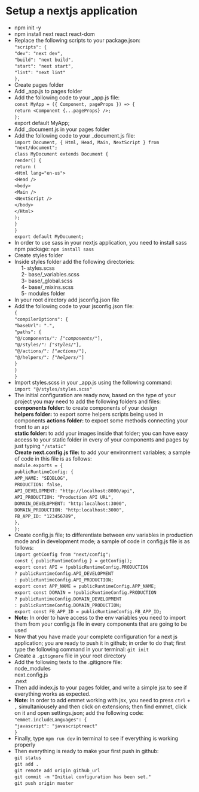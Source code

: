 # Setup a nextjs application
- npm init -y
- npm install next react react-dom
- Replace the following scripts to your package.json: <br>
`"scripts": {` <br>
  `"dev": "next dev",` <br>
  `"build": "next build",` <br>
  `"start": "next start",` <br>
  `"lint": "next lint"` <br>
`},`
- Create pages folder
- Add _app.js to pages folder
- Add the following code to your _app.js file: <br>
`const MyApp = ({ Component, pageProps }) => { `<br>
  `return <Component {...pageProps} />; `<br>
`}; `<br>
export default MyApp;
- Add _document.js in your pages folder
- Add the following code to your _document.js file:<br>
`import Document, { Html, Head, Main, NextScript } from "next/document"; `<br>
`class MyDocument extends Document { `<br>
  `render() { `<br>
    `return ( `<br>
      `<Html lang="en-us">`<br>
        `<Head />`<br>
        `<body>`<br>
          `<Main />`<br>
          `<NextScript />`<br>
        `</body>`<br>
      `</Html>`<br>
    `); `<br>
  `} `<br>
`} `<br>
`export default MyDocument;`
- In order to use sass in your nextjs application, you need to install sass npm package: `npm install sass`
- Create styles folder
- Inside styles folder add the following directories: <br>
&emsp; 1- styles.scss <br>
&emsp; 2- base/_variables.scss <br>
&emsp; 3- base/_global.scss <br>
&emsp; 4- base/_mixins.scss <br>
&emsp; 5- modules folder
- In your root directory add jsconfig.json file
- Add the following code to your jsconfig.json file: <br>
` { `<br>
    `"compilerOptions": { `<br>
      `"baseUrl": ".", `<br>
      `"paths": { `<br>
        `"@/components/`*`": ["components/`*`"], `<br>
        `"@/styles/`*`": ["styles/`*`"], `<br>
        `"@/actions/`*`": ["actions/`*`"], `<br>
        `"@/helpers/`*`": ["helpers/`*`"] `<br>
      `} `<br>
    `} `<br>
`}` 
- Import styles.scss in your _app.js using the following command: <br>
`import "@/styles/styles.scss"`
- The initial configuration are ready now, based on the type of your project you may need to add the following folders and files: <br>
<b>components folder:</b> to create components of your design <br>
<b>helpers folder:</b> to export some helpers scripts being used in components
<b>actions folder:</b> to expoet some methods connecting your front to an api <br>
<b>static folder:</b> to add your images inside that folder; you can have easy access to your static folder in every of your components and pages by just typing `"/static"` <br>
<b> Create next.config.js file:</b> to add your environment variables; a sample of code in this file is as follows: <br>
`module.exports = { `<br>
  `publicRuntimeConfig: { `<br>
    `APP_NAME: "SEOBLOG", `<br>
    `PRODUCTION: false, `<br>
    `API_DEVELOPMENT: "http://localhost:8000/api", `<br>
    `API_PRODUCTION: "Production API URL", `<br>
    `DOMAIN_DEVELOPMENT: "http:localhost:3000", `<br>
    `DOMAIN_PRODUCTION: "http:localhost:3000", `<br>
    `FB_APP_ID: "123456789", `<br>
  `}, `<br>
`};`
- Create config.js file; to differentiate between env variables in production mode and in development mode; a sample of code in config.js file is as follows: <br>
`import getConfig from "next/config"; `<br>
`const { publicRuntimeConfig } = getConfig(); `<br>
`export const API = !publicRuntimeConfig.PRODUCTION `<br>
  `? publicRuntimeConfig.API_DEVELOPMENT `<br>
  `: publicRuntimeConfig.API_PRODUCTION; `<br>
`export const APP_NAME = publicRuntimeConfig.APP_NAME; `<br>
`export const DOMAIN = !publicRuntimeConfig.PRODUCTION `<br>
  `? publicRuntimeConfig.DOMAIN_DEVELOPMENT `<br>
  `: publicRuntimeConfig.DOMAIN_PRODUCTION; `<br>
`export const FB_APP_ID = publicRuntimeConfig.FB_APP_ID;`
- <b>Note:</b> In order to have access to the env variables you need to import them from your config.js file in every components that are going to be used
- Now that you have made your complete configuration for a next js application; you are ready to push it in github; in order to do that; first type the following command in your terminal: `git init`
- Create a `.gitignore` file in your root directory
- Add the following texts to the .gitignore file: <br>
node_modules <br>
next.config.js <br>
.next
- Then add index.js to your pages folder, and write a simple jsx to see if everything works as expected.
- <b>Note:</b> In order to add emmet working with jsx, you need to press `ctrl` + `,` simultaniousely and then click on extensions; then find emmet, click on it and open settings.json; add the following code: <br>
`"emmet.includeLanguages": { `<br>
    `"javascript": "javascriptreact" `<br>
`}`
- Finally, type `npm run dev` in terminal to see if everything is working properly
- Then everything is ready to make your first push in github: <br>
`git status` <br>
`git add .` <br>
`git remote add origin github_url` <br>
`git commit -m "Initial configuration has been set." `<br>
`git push origin master `<br>